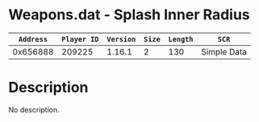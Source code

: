 # Weapons.dat - Splash Inner Radius

| `Address` | `Player ID` | `Version` | `Size` | `Length` | `SCR` |
| ---------- | ----------- | --------- | ------ | -------- | ---- |
| 0x656888 | 209225 | 1.16.1 | 2 | 130 | Simple Data |

# Description

No description.